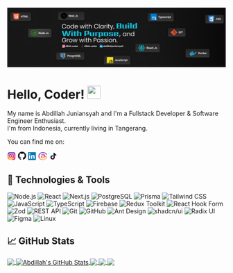 <!-- More info, tips and tricks for making GitHub Profile README can be found in my article at https://towardsdatascience.com/build-a-stunning-readme-for-your-github-profile-9b80434fe5d7 -->

[![Header](https://raw.githubusercontent.com/dillahCodes/dillahCodes/master/readme_header.png "Header")](https://martinheinz.dev/)

# Hello, Coder! <img src="https://raw.githubusercontent.com/dillahCodes/dillahCodes/master/wave.gif" width="30px" height="30px" />

My name is Abdillah Juniansyah and I'm a Fullstack Developer & Software Engineer Enthusiast.  
I'm from Indonesia, currently living in Tangerang.

You can find me on:

<p>
  <a href="https://www.instagram.com/dillah.codes" style="text-decoration:none">
    <img src="https://raw.githubusercontent.com/dillahCodes/dillahCodes/master/ig.png" width="20" height="18"/>
  </a>
  <a href="https://github.com/dillahCodes" style="text-decoration:none">
    <img src="https://raw.githubusercontent.com/dillahCodes/dillahCodes/master/GitHub.png" width="20"/>
  </a>
  <a href="https://www.linkedin.com/in/abdillahjuniansyah" style="text-decoration:none">
    <img src="https://raw.githubusercontent.com/dillahCodes/dillahCodes/master/linkedn.png" width="20"/>
  </a>
  <a href="https://www.threads.net/@dillah.codes" style="text-decoration:none">
    <img src="https://raw.githubusercontent.com/dillahCodes/dillahCodes/master/threads.png" width="20"  height="18"/>
  </a>
  <a href="https://www.tiktok.com/@dillah.codes" style="text-decoration:none">
    <img src="https://raw.githubusercontent.com/dillahCodes/dillahCodes/master/tiktok.png" width="20"/>
  </a>
</p>

## 🔧 Technologies & Tools

![Node.js](https://img.shields.io/badge/Node.js-8CC84B?style=for-the-badge&logo=nodedotjs&logoColor=FFFFFF&labelColor=black)
![React](https://img.shields.io/badge/React-61DAFB?style=for-the-badge&logo=react&logoColor=61DAFB&labelColor=black)
![Next.js](https://img.shields.io/badge/Next.js-000000?style=for-the-badge&logo=nextdotjs&logoColor=FFFFFF&labelColor=black)
![PostgreSQL](https://img.shields.io/badge/PostgreSQL-4169E1?style=for-the-badge&logo=postgresql&logoColor=4169E1&labelColor=black)
![Prisma](https://img.shields.io/badge/Prisma-2D3748?style=for-the-badge&logo=prisma&logoColor=FFFFFF&labelColor=black)
![Tailwind CSS](https://img.shields.io/badge/Tailwind%20CSS-06B6D4?style=for-the-badge&logo=tailwindcss&logoColor=06B6D4&labelColor=black)
![JavaScript](https://img.shields.io/badge/JavaScript-F7DF1E?style=for-the-badge&logo=javascript&logoColor=F7DF1E&labelColor=black)
![TypeScript](https://img.shields.io/badge/TypeScript-3178C6?style=for-the-badge&logo=typescript&logoColor=3178C6&labelColor=black)
![Firebase](https://img.shields.io/badge/Firebase-DD2C00?style=for-the-badge&logo=firebase&logoColor=DD2C00&labelColor=black)
![Redux Toolkit](https://img.shields.io/badge/Redux%20Toolkit-764ABC?style=for-the-badge&logo=redux&logoColor=764ABC&labelColor=black)
![React Hook Form](https://img.shields.io/badge/React%20Hook%20Form-EC5990?style=for-the-badge&logo=reacthookform&logoColor=EC5990&labelColor=black)
![Zod](https://img.shields.io/badge/Zod-3A7BF7?style=for-the-badge&logo=zod&logoColor=FFFFFF&labelColor=black)
![REST API](https://img.shields.io/badge/REST%20API-4A4A4A?style=for-the-badge&logo=swagger&logoColor=white&labelColor=black)
![Git](https://img.shields.io/badge/Git-F05032?style=for-the-badge&logo=git&logoColor=F05032&labelColor=black)
![GitHub](https://img.shields.io/badge/GitHub-181717?style=for-the-badge&logo=github&logoColor=FFFFFF&labelColor=black)
![Ant Design](https://img.shields.io/badge/Ant%20Design-0170FE?style=for-the-badge&logo=antdesign&logoColor=white&labelColor=black)
![shadcn/ui](https://img.shields.io/badge/shadcn%2Fui-000000?style=for-the-badge&logo=shadcnui&logoColor=FFFFFF&labelColor=black)
![Radix UI](https://img.shields.io/badge/Radix%20UI-000000?style=for-the-badge&logo=radixui&logoColor=FFFFFF&labelColor=black)
![Figma](https://img.shields.io/badge/Figma-F24E1E?style=for-the-badge&logo=figma&logoColor=F24E1E&labelColor=black)
![Linux](https://img.shields.io/badge/Linux-FCC624?style=for-the-badge&logo=linux&logoColor=FFFFFF&labelColor=black)

## &#x1f4c8; GitHub Stats

<a href="https://github.com/dillahCodes">
  <img align="center" src="https://github-readme-stats.vercel.app/api/top-langs/?username=dillahCodes&hide=java,html,tex&title_color=ffffff&text_color=c9cacc&icon_color=2bbc8a&bg_color=1d1f21&langs_count=3" />
</a>
<a href="https://github.com/dillahCodes">
  <img align="center" src="https://github-readme-stats.vercel.app/api?username=dillahCodes&show_icons=true&line_height=27&count_private=true&title_color=ffffff&text_color=c9cacc&icon_color=2bbc8a&bg_color=1d1f21" alt="Abdillah's GitHub Stats" />
</a>

<a href="https://github.com/dillahCodes/cloud-storage-project">
  <img align="center" src="https://github-readme-stats.vercel.app/api/pin/?username=dillahCodes&repo=cloud-storage-project&title_color=ffffff&text_color=c9cacc&icon_color=2bbc8a&bg_color=1d1f21" />
</a>

<a href="https://github.com/dillahCodes/firebase-react-redux-blog-app">
  <img align="center" src="https://github-readme-stats.vercel.app/api/pin/?username=dillahCodes&repo=firebase-react-redux-blog-app&title_color=ffffff&text_color=c9cacc&icon_color=2bbc8a&bg_color=1d1f21" />
</a>

<a href="https://github.com/Yuefii/NusantaraKita">
  <img align="center" src="https://github-readme-stats.vercel.app/api/pin/?username=Yuefii&repo=NusantaraKita&title_color=ffffff&text_color=c9cacc&icon_color=2bbc8a&bg_color=1d1f21" />
</a>

<!-- links to social media icons -->

<!-- icons without padding -->

[1.1]: https://raw.githubusercontent.com/dillahCodes/dillahCodes/master/ig.png
[2.1]: https://raw.githubusercontent.com/dillahCodes/dillahCodes/master/github.png
[3.1]: https://raw.githubusercontent.com/dillahCodes/dillahCodes/master/linkedn.png
[4.1]: https://raw.githubusercontent.com/dillahCodes/dillahCodes/master/threads.png
[5.1]: https://raw.githubusercontent.com/dillahCodes/dillahCodes/master/tiktok.png

<!-- links to your social media accounts -->

[1]: https://www.instagram.com/dillah.codes
[2]: https://github.com/dillahCodes
[3]: https://www.linkedin.com/in/abdillahjuniansyah
[4]: https://www.threads.net/@dillah.codes
[5]: https://www.tiktok.com/@dillah.codes

<!-- Resources -->
<!-- Icons: https://simpleicons.org/ -->
<!-- GitHub Stats: https://github.com/anuraghazra/github-readme-stats -->
<!-- Emojis: https://emojipedia.org/emoji/ -->
<!-- HTML Emojis: https://www.fileformat.info/index.htm -->
<!-- Shields: https://shields.io/ -->
<!-- Awesome GitHub Profile README: https://github.com/abhisheknaiidu/awesome-github-profile-readme -->
